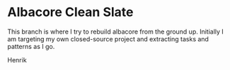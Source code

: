 # Albacore Clean Slate

This branch is where I try to rebuild albacore from the
ground up. Initially I am targeting my own closed-source
project and extracting tasks and patterns as I go.

Henrik
